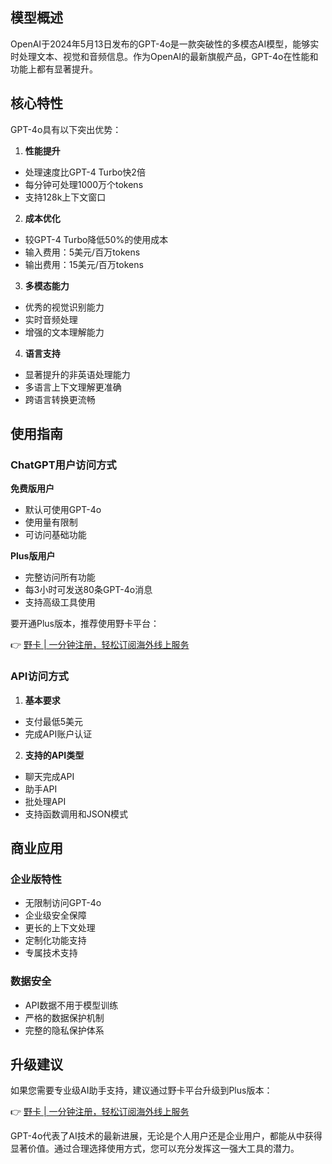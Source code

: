 ## 模型概述

OpenAI于2024年5月13日发布的GPT-4o是一款突破性的多模态AI模型，能够实时处理文本、视觉和音频信息。作为OpenAI的最新旗舰产品，GPT-4o在性能和功能上都有显著提升。

## 核心特性

GPT-4o具有以下突出优势：

1. **性能提升**
- 处理速度比GPT-4 Turbo快2倍
- 每分钟可处理1000万个tokens
- 支持128k上下文窗口

2. **成本优化**
- 较GPT-4 Turbo降低50%的使用成本
- 输入费用：5美元/百万tokens
- 输出费用：15美元/百万tokens

3. **多模态能力**
- 优秀的视觉识别能力
- 实时音频处理
- 增强的文本理解能力

4. **语言支持**
- 显著提升的非英语处理能力
- 多语言上下文理解更准确
- 跨语言转换更流畅

## 使用指南

### ChatGPT用户访问方式

**免费版用户**
- 默认可使用GPT-4o
- 使用量有限制
- 可访问基础功能

**Plus版用户**
- 完整访问所有功能
- 每3小时可发送80条GPT-4o消息
- 支持高级工具使用

要开通Plus版本，推荐使用野卡平台：

👉 [野卡 | 一分钟注册，轻松订阅海外线上服务](https://bit.ly/bewildcard)

### API访问方式

1. **基本要求**
- 支付最低5美元
- 完成API账户认证

2. **支持的API类型**
- 聊天完成API
- 助手API
- 批处理API
- 支持函数调用和JSON模式

## 商业应用

### 企业版特性

- 无限制访问GPT-4o
- 企业级安全保障
- 更长的上下文处理
- 定制化功能支持
- 专属技术支持

### 数据安全

- API数据不用于模型训练
- 严格的数据保护机制
- 完整的隐私保护体系

## 升级建议

如果您需要专业级AI助手支持，建议通过野卡平台升级到Plus版本：

👉 [野卡 | 一分钟注册，轻松订阅海外线上服务](https://bit.ly/bewildcard)

GPT-4o代表了AI技术的最新进展，无论是个人用户还是企业用户，都能从中获得显著价值。通过合理选择使用方式，您可以充分发挥这一强大工具的潜力。